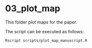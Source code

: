 # 03_plot_map

This folder plot maps for the paper.

The script can be executed as follows:
```bash
Rscript scripts/plot_map_manuscript.R
```
